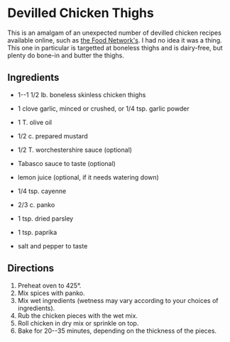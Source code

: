 # Devilled Chicken Thighs

This is an amalgam of an unexpected number of devilled chicken recipes available online, such as [the Food Network's](https://www.foodnetwork.com/recipes/food-network-kitchen/deviled-chicken-thighs-recipe-2119632).  I had no idea it was a thing.  This one in particular is targetted at boneless thighs and is dairy-free, but plenty do bone-in and butter the thighs.

## Ingredients

* 1--1 1/2 lb. boneless skinless chicken thighs
* 1 clove garlic, minced or crushed, or 1/4 tsp. garlic powder
* 1 T. olive oil
* 1/2 c. prepared mustard
* 1/2 T. worchestershire sauce (optional)
* Tabasco sauce to taste (optional)
* lemon juice (optional, if it needs watering down)

* 1/4 tsp. cayenne
* 2/3 c. panko
* 1 tsp. dried parsley
* 1 tsp. paprika
* salt and pepper to taste




## Directions

1. Preheat oven to 425°.
2. Mix spices with panko.
3. Mix wet ingredients (wetness may vary according to your choices of ingredients).
4. Rub the chicken pieces with the wet mix.
4. Roll chicken in dry mix or sprinkle on top.
5. Bake for 20--35 minutes, depending on the thickness of the pieces.



